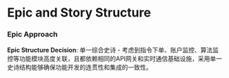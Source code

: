 # Epic and Story Structure

### Epic Approach

**Epic Structure Decision**: 单一综合史诗 - 考虑到指令下单、账户监控、算法监控等功能模块高度关联，且都依赖相同的API网关和实时通信基础设施，采用单一史诗结构能够确保功能开发的连贯性和集成的一致性。

